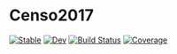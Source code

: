 # Censo2017

[![Stable](https://img.shields.io/badge/docs-stable-blue.svg)](https://agucova.github.io/Censo2017.jl/stable)
[![Dev](https://img.shields.io/badge/docs-dev-blue.svg)](https://agucova.github.io/Censo2017.jl/dev)
[![Build Status](https://github.com/agucova/Censo2017.jl/actions/workflows/CI.yml/badge.svg?branch=main)](https://github.com/agucova/Censo2017.jl/actions/workflows/CI.yml?query=branch%3Amain)
[![Coverage](https://codecov.io/gh/agucova/Censo2017.jl/branch/main/graph/badge.svg)](https://codecov.io/gh/agucova/Censo2017.jl)
